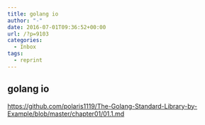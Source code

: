 ```yaml
---
title: golang io
author: "-"
date: 2016-07-01T09:36:52+00:00
url: /?p=9103
categories:
  - Inbox
tags:
  - reprint
---
```

## golang io
https://github.com/polaris1119/The-Golang-Standard-Library-by-Example/blob/master/chapter01/01.1.md